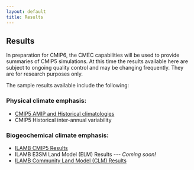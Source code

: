 ```yaml
---
layout: default
title: Results
---
```


## Results

In preparation for CMIP6, the CMEC capabilities will be used to provide summaries of CMIP5 simulations. At this time the results available here are subject to ongoing quality control and may be changing frequently. They are for research purposes only.

The sample results available include the following:

### Physical climate emphasis:

* [CMIP5 AMIP and Historical climatologies](physical_results.html "CMIP5 AMIP and Historical climatologies")
* CMIP5 Historical inter-annual variability


### Biogeochemical climate emphasis:

* [ILAMB CMIP5 Results](http://ilamb.ornl.gov/CMIP5 "ILAMB CMIP5 Results")
* ILAMB E3SM Land Model (ELM) Results --- *Coming soon!*
* [ILAMB Community Land Model (CLM) Results](http://ilamb.ornl.gov/CLM "ILAMB CLM Results")

